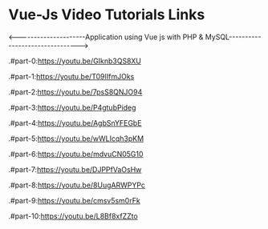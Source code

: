 # Vue-Js Video Tutorials Links

<---------------------Application using Vue js with PHP &amp; MySQL-------------------------------->

.#part-0:https://youtu.be/GIknb3QS8XU

.#part-1:https://youtu.be/T09IIfmJOks

.#part-2:https://youtu.be/7psS8QNJO94

.#part-3:https://youtu.be/P4gtubPideg

.#part-4:https://youtu.be/AgbSnYFEGbE

.#part-5:https://youtu.be/wWLIcqh3pKM

.#part-6:https://youtu.be/mdvuCN05G10

.#part-7:https://youtu.be/DJPPfVaOsHw

.#part-8:https://youtu.be/8UugARWPYPc

.#part-9:https://youtu.be/cmsv5sm0rFk

.#part-10:https://youtu.be/L8Bf8xfZZto
